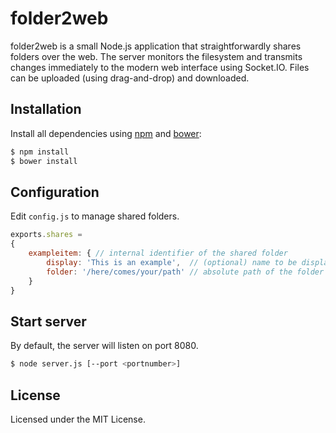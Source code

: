 folder2web
==========

folder2web is a small Node.js application that straightforwardly shares folders over the web. The server monitors the filesystem and transmits changes immediately to the modern web interface using Socket.IO. Files can be uploaded (using drag-and-drop) and downloaded.

## Installation

Install all dependencies using [npm](https://www.npmjs.org) and [bower](http://bower.io):

```sh
$ npm install
$ bower install
```

## Configuration

Edit `config.js` to manage shared folders.

```js
exports.shares = 
{
	exampleitem: { // internal identifier of the shared folder
		display: 'This is an example',  // (optional) name to be displayed in the web interface
		folder: '/here/comes/your/path' // absolute path of the folder
	}
}
```

## Start server

By default, the server will listen on port 8080.

```sh
$ node server.js [--port <portnumber>]
```

## License

Licensed under the MIT License.
